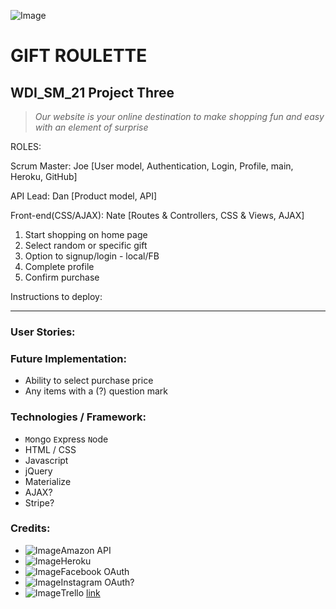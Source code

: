 ![Image](http://z09ob3oehl727ogck40ggahz.wpengine.netdna-cdn.com/wp-content/uploads/2015/05/GeneralAssembly_logo2.png)
# GIFT ROULETTE
## WDI_SM_21 Project Three

> *Our website is your online destination to make shopping fun and easy with an element of surprise*

ROLES:

  Scrum Master: Joe [User model, Authentication, Login, Profile, main, Heroku, GitHub]

  API Lead: Dan [Product model, API]

  Front-end(CSS/AJAX): Nate [Routes & Controllers, CSS & Views, AJAX]

1. Start shopping on home page
2. Select random or specific gift
3. Option to signup/login - local/FB
4. Complete profile
5. Confirm purchase

Instructions to deploy:

---
### User Stories:


### Future Implementation:
- Ability to select purchase price
- Any items with a (?) question mark

### Technologies / Framework:
- `M`ongo  `E`xpress  `N`ode
- HTML / CSS
- Javascript
- jQuery
- Materialize
- AJAX?
- Stripe?

### Credits:
- ![Image](https://upload.wikimedia.org/wikipedia/commons/6/62/Amazon.com-Logo.svg)Amazon API
- ![Image](https://upload.wikimedia.org/wikipedia/en/a/a9/Heroku_logo.png)Heroku
- ![Image](https://upload.wikimedia.org/wikipedia/commons/7/7c/Facebook_New_Logo_%282015%29.svg)Facebook OAuth
- ![Image](https://upload.wikimedia.org/wikipedia/en/2/28/Instagram_logo.png)Instagram OAuth?
- ![Image](https://upload.wikimedia.org/wikipedia/en/3/3e/Trello_Logo.png)Trello [link](https://trello.com/b/qqCaEBEb)
